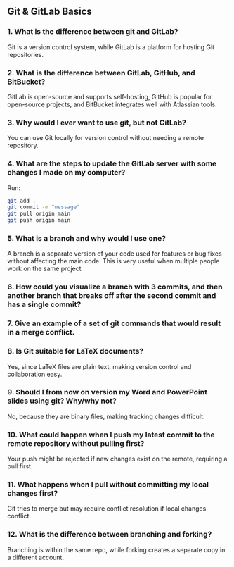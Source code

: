 ## Git & GitLab Basics

### 1. What is the difference between git and GitLab?  
Git is a version control system, while GitLab is a platform for hosting Git repositories.  

### 2. What is the difference between GitLab, GitHub, and BitBucket?  
GitLab is open-source and supports self-hosting, GitHub is popular for open-source projects, and BitBucket integrates well with Atlassian tools.  

### 3. Why would I ever want to use git, but not GitLab?  
You can use Git locally for version control without needing a remote repository.  

### 4. What are the steps to update the GitLab server with some changes I made on my computer?  
Run:  
```sh
git add .
git commit -m "message"
git pull origin main
git push origin main
```

### 5. What is a branch and why would I use one?
A branch is a separate version of your code used for features or bug fixes without affecting the main code. This is very useful when multiple people work on the same project

### 6. How could you visualize a branch with 3 commits, and then another branch that breaks off after the second commit and has a single commit?


### 7. Give an example of a set of git commands that would result in a merge conflict.

### 8. Is Git suitable for LaTeX documents?
Yes, since LaTeX files are plain text, making version control and collaboration easy.

### 9. Should I from now on version my Word and PowerPoint slides using git? Why/why not?
No, because they are binary files, making tracking changes difficult.

### 10. What could happen when I push my latest commit to the remote repository without pulling first?
Your push might be rejected if new changes exist on the remote, requiring a pull first.

### 11. What happens when I pull without committing my local changes first?
Git tries to merge but may require conflict resolution if local changes conflict.

### 12. What is the difference between branching and forking?
Branching is within the same repo, while forking creates a separate copy in a different account.


